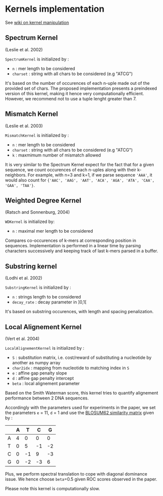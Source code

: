 # Kernels implementation

See [wiki on kernel manipulation](https://github.com/shahineb/kernel_challenge/wiki/Kernels-manipulation)

## Spectrum Kernel
(Leslie et al. 2002)

`SpectrumKernel` is initialized by :
  - `n` : mer length to be considered
  - `charset` : string with all chars to be considered (e.g "ATCG")

It's based on the number of occurences of each n-uple made out of the provided set of chars. The proposed implementation presents a preindexed version of this kernel, making it hence very computationally efficient. However, we recommend not to use a tuple lenght greater than 7.

## Mismatch Kernel
(Leslie et al. 2003)

`MismatchKernel` is initialized by :
  - `n` : mer length to be considered
  - `charset` : string with all chars to be considered (e.g "ATCG")
  - `k` : maxmimum number of mismatch allowed

It is very similar to the Spectrum Kernel expect for the fact that for a given sequence, we count occurences of each n-uples along with their k-neighbors. For example, with n=3 and k=1, if we parse sequence `'AAA'`, it would also count for `{'AAC', 'AAG', 'AAT', 'ACA', 'AGA', 'ATA', 'CAA', 'GAA', 'TAA'}`.

## Weighted Degree Kernel
(Ratsch and Sonnenburg, 2004)

`WDKernel` is initialized by:
  - `n` : maximal mer length to be considered

Compares co-occurences of k-mers at corresponding position in sequences. Implementation is performed in a linear time by parsing characters successively and keeping track of last k-mers parsed in a buffer.

## Substring kernel
(Lodhi et al. 2002)

`SubstringKernel` is initialized by :
  - `n` : strings length to be considered
  - `decay_rate` : decay parameter in ]0,1[

It's based on substring occurences, with length and spacing penalization.

## Local Alignement Kernel
(Vert et al. 2004)

`LocalAlignementKernel` is initialized by :
  - `S` : substitution matrix, i.e. cost/reward of substituting a nucleotide by another as numpy array
  - `char2idx` : mapping from nucleotide to matching index in `S`
  - `e` : affine gap penalty slope
  - `d` : affine gap penalty intercept
  - `beta` : local alignement parameter

Based on the Smith Waterman score, this kernel tries to quantify alignement performance between 2 DNA sequences.

Accordingly with the parameters used for experiments in the paper, we set the parameters `e` = 11, `d` = 1 and use the [BLOSUM62 similarity matrix](https://fr.wikipedia.org/wiki/Matrice_de_similarit%C3%A9#Exemple) given by :


|   | A | T  | C  | G  |
|---|---|----|----|----|
| A | 4 | 0  | 0  | 0  |
| T | 0 | 5  | -1 | -2 |
| C | 0 | -1 | 9  | -3 |
| G | 0 | -2 | -3 | 6  |

Plus, we perform spectral translation to cope with diagonal dominance issue. We hence choose `beta`=0.5 given ROC scores observed in the paper.

Please note this kernel is computationally slow.
